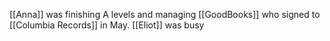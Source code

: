 ---
---


[[Anna]] was finishing A levels and managing [[GoodBooks]] who signed to [[Columbia Records]] in May.
[[Eliot]] was busy
